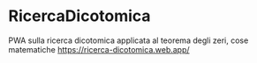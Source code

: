 # RicercaDicotomica
PWA sulla ricerca dicotomica applicata al teorema degli zeri, cose matematiche
https://ricerca-dicotomica.web.app/
